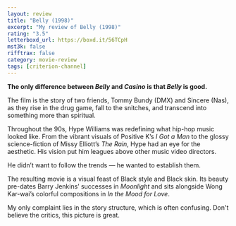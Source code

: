 ```yaml
---
layout: review
title: "Belly (1998)"
excerpt: "My review of Belly (1998)"
rating: "3.5"
letterboxd_url: https://boxd.it/56TCpH
mst3k: false
rifftrax: false
category: movie-review
tags: [criterion-channel]
---
```


<b>The only difference between <i>Belly</i> and <i>Casino</i> is that <i>Belly</i> is good.</b>

The film is the story of two friends, Tommy Bundy (DMX) and Sincere (Nas), as they rise in the drug game, fall to the snitches, and transcend into something more than spiritual.

Throughout the 90s, Hype Williams was redefining what hip-hop music looked like. From the vibrant visuals of Positive K’s <i>I Got a Man</i> to the glossy science-fiction of Missy Elliott’s <i>The Rain</i>, Hype had an eye for the aesthetic. His vision put him leagues above other music video directors.

He didn’t want to follow the trends — he wanted to establish them.

The resulting movie is a visual feast of Black style and Black skin. Its beauty pre-dates Barry Jenkins’ successes in <i>Moonlight</i> and sits alongside Wong Kar-wai’s colorful compositions in <i>In the Mood for Love</i>.

My only complaint lies in the story structure, which is often confusing. Don't believe the critics, this picture is great.
